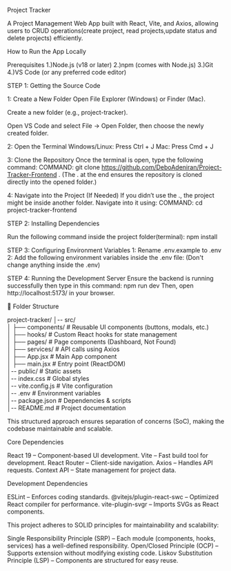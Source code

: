 Project Tracker

A Project Management Web App built with React, Vite, and Axios,
allowing users to CRUD operations(create project, read projects,update status and delete projects) efficiently.

How to Run the App Locally

Prerequisites
1.)Node.js (v18 or later)
2.)npm (comes with Node.js)
3.)Git
4.)VS Code (or any preferred code editor)

<!------------------------- Installation Steps--------------------- -->

STEP 1: Getting the Source Code

1: Create a New Folder
Open File Explorer (Windows) or Finder (Mac).

Create a new folder (e.g., project-tracker).

Open VS Code and select File → Open Folder, then choose the newly created folder.

2: Open the Terminal
Windows/Linux: Press Ctrl + J
Mac: Press Cmd + J

3: Clone the Repository
Once the terminal is open, type the following command:
COMMAND: git clone https://github.com/DeboAdeniran/Project-Tracker-Frontend .
(The . at the end ensures the repository is cloned directly into the opened folder.)

4: Navigate into the Project (If Needed)
If you didn’t use the ., the project might be inside another folder. Navigate into it using:
COMMAND: cd project-tracker-frontend

STEP 2: Installing Dependencies

Run the following command inside the project folder(terminal):
npm install

STEP 3: Configuring Environment Variables
1: Rename .env.example to .env
2: Add the following environment variables inside the .env file:
(Don't change anything inside the .env)

STEP 4: Running the Development Server
Ensure the backend is running successfully
then type in this command:
npm run dev
Then, open http://localhost:5173/ in your browser.

<!------------------- Architectural Overview --------------------------->

📁 Folder Structure

project-tracker/
│-- src/  
│ ├── components/ # Reusable UI components (buttons, modals, etc.)  
│ ├── hooks/ # Custom React hooks for state management  
│ ├── pages/ # Page components (Dashboard, Not Found)  
│ ├── services/ # API calls using Axios  
│ ├── App.jsx # Main App component  
│ ├── main.jsx # Entry point (ReactDOM)  
│-- public/ # Static assets  
│-- index.css # Global styles  
│-- vite.config.js # Vite configuration  
│-- .env # Environment variables  
│-- package.json # Dependencies & scripts  
│-- README.md # Project documentation

This structured approach ensures separation of concerns (SoC), making the codebase maintainable and scalable.

<!--------------------------- Libraries Used ------------------------>

Core Dependencies

React 19 – Component-based UI development.
Vite – Fast build tool for development.
React Router – Client-side navigation.
Axios – Handles API requests.
Context API – State management for project data.

Development Dependencies

ESLint – Enforces coding standards.
@vitejs/plugin-react-swc – Optimized React compiler for performance.
vite-plugin-svgr – Imports SVGs as React components.

<!---------------------- Code Design & Best Practices -------------------->

This project adheres to SOLID principles for maintainability and scalability:

Single Responsibility Principle (SRP) – Each module (components, hooks, services) has a well-defined responsibility.
Open/Closed Principle (OCP) – Supports extension without modifying existing code.
Liskov Substitution Principle (LSP) – Components are structured for easy reuse.

